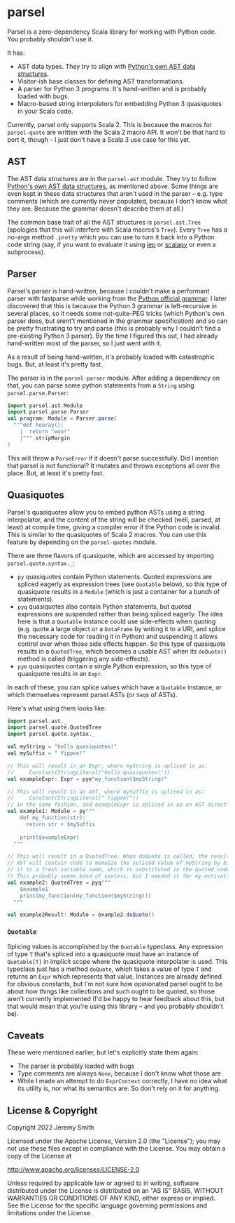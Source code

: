 # parsel

Parsel is a zero-dependency Scala library for working with Python code. You probably shouldn't use it.

It has:
* AST data types. They try to align with [Python's own AST data structures](https://docs.python.org/3/library/ast.html).
* Visitor-ish base classes for defining AST transformations.
* A parser for Python 3 programs. It's hand-written and is probably loaded with bugs.
* Macro-based string interpolators for embedding Python 3 quasiquotes in your Scala code.

Currently, parsel only supports Scala 2. This is because the macros for `parsel-quote` are written with the Scala 2
macro API. It won't be that hard to port it, though – I just don't have a Scala 3 use case for this yet.

## AST

The AST data structures are in the `parsel-ast` module. They try to follow
[Python's own AST data structures](https://docs.python.org/3/library/ast.html), as mentioned above. Some things are
even kept in these data structures that aren't used in the parser – e.g. type comments (which are currently never
populated, because I don't know what they are. Because the grammar doesn't describe them at all.)

The common base trait of all the AST structures is `parsel.ast.Tree` (apologies that this will interfere with Scala
macros's `Tree`). Every `Tree` has a no-args method `.pretty` which you can use to turn it back into a Python code string
(say, if you want to evaluate it using [jep](https://github.com/ninia/jep) or
[scalapy](https://github.com/shadaj/scalapy) or even a subprocess).

## Parser

Parsel's parser is hand-written, because I couldn't make a performant parser with fastparse while working from
the [Python official grammar](https://docs.python.org/3/reference/grammar.html). I later discovered that this is because
the Python 3 grammar is left-recursive in several places, so it needs some not-quite-PEG tricks (which Python's own
parser does, but arent't mentioned in the grammar specification) and so can be pretty frustrating to try and parse (this
is probably why I couldn't find a pre-existing Python 3 parser). By the time I figured this out, I had already
hand-written most of the parser, so I just went with it.

As a result of being hand-written, it's probably loaded with catastrophic bugs. But, at least it's pretty fast.

The parser is in the `parsel-parser` module. After adding a dependency on that, you can parse some python statements
from a `String` using `parsel.parse.Parser`:

```scala
import parsel.ast.Module
import parsel.parse.Parser
val program: Module = Parser.parse(
  """def hooray():
    |  return "woo!"
    |""".stripMargin
)
```

This will throw a `ParseError` if it doesn't parse successfully. Did I mention that parsel is not functional? It
mutates and throws exceptions all over the place. But, at least it's pretty fast.


## Quasiquotes

Parsel's quasiquotes allow you to embed python ASTs using a string interpolator, and the content of the string will be
checked (well, parsed, at least) at compile time, giving a compiler error if the Python code is invalid. This is similar
to the quasiquotes of Scala 2 macros. You can use this feature by depending on the `parsel-quotes` module.

There are three flavors of quasiquote, which are accessed by importing `parsel.quote.syntax._`:

* `py` quasiquotes contain Python statements. Quoted expressions are spliced eagerly as expression trees (see `Quotable`
  below), so this type of quasiquote results in a `Module` (which is just a container for a bunch of statements).
* `pyq` quasiquotes also contain Python statements, but quoted expressions are suspended rather than being spliced
  eagerly. The idea here is that a `Quotable` instance could use side-effects when quoting (e.g. quote a large object
  or a `DataFrame` by writing it to a URI, and splice the necessary code for reading it in Python) and suspending it
  allows control over when those side effects happen. So this type of quasiquote results in a `QuotedTree`, which
  becomes a usable AST when its `doQuote()` method is called (triggering any side-effects).
* `pye` quasiquotes contain a single Python expression, so this type of quasiquote results in an `Expr`.

In each of these, you can splice values which have a `Quotable` instance, or which themselves represent parsel ASTs (or
`Seq`s of ASTs).

Here's what using them looks like:

```scala
import parsel.ast._
import parsel.quote.QuotedTree
import parsel.quote.syntax._

val myString = "hello quasiquotes!"
val mySuffix = " Yippee!"

// This will result in an Expr, where myString is spliced in as:
//     Constant(StringLiteral("hello quasiquotes!"))
val exampleExpr: Expr = pye"my_function($myString)"

// This will result in an AST, where mySuffix is spliced in as:
//     Constant(StringLiteral(" Yippee!"))
// in the same fashion, and exampleExpr is spliced in as an AST directly
val example1: Module = py"""
    def my_function(str):
      return str + $mySuffix
    
    print($exampleExpr)
  """

// This will result in a QuotedTree. When doQuote is called, the resulting
// AST will contain code to memoize the spliced value of myString by binding
// it to a fresh variable name, which is substituted in the quoted code.
// This probably seems kind of useless, but I needed it for my motivating use case.
val example2: QuotedTree = pyq"""
    $example1
    print(my_function(my_function($myString)))
  """

val example2Result: Module = example2.doQuote()
```

### `Quotable`

Splicing values is accomplished by the `Quotable` typeclass. Any expression of type `T` that's spliced into a
quasiquote must have an instance of `Quotable[T]` in implicit scope where the quasiquote interpolater is used. This
typeclass just has a method `doQuote`, which takes a value of type `T` and returns an `Expr` which represents that
value. Instances are already defined for obvious constants, but I'm not sure how opinionated parsel ought to be about
how things like collections and such ought to be quoted, so those aren't currently implemented (I'd be happy to hear
feedback about this, but that would mean that you're using this library – and you probably shouldn't be).

## Caveats

These were mentioned earlier, but let's explicitly state them again:

* The parser is probably loaded with bugs
* Type comments are always `None`, because I don't know what those are
* While I made an attempt to do `ExprContext` correctly, I have no idea what its utility is, nor what its semantics are.
  So don't rely on it for anything.


## License & Copyright
Copyright 2022 Jeremy Smith

Licensed under the Apache License, Version 2.0 (the "License");
you may not use these files except in compliance with the License.
You may obtain a copy of the License at

  http://www.apache.org/licenses/LICENSE-2.0

Unless required by applicable law or agreed to in writing, software
distributed under the License is distributed on an "AS IS" BASIS,
WITHOUT WARRANTIES OR CONDITIONS OF ANY KIND, either express or implied.
See the License for the specific language governing permissions and
limitations under the License. 

